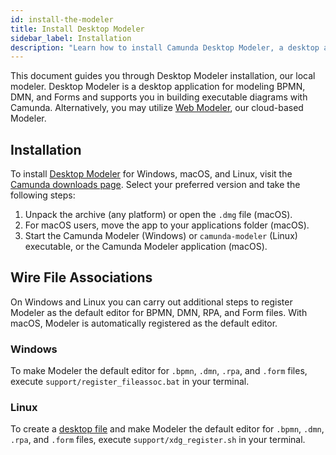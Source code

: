 ```yaml
---
id: install-the-modeler
title: Install Desktop Modeler
sidebar_label: Installation
description: "Learn how to install Camunda Desktop Modeler, a desktop application for modeling BPMN, DMN, and Forms and support building executable diagrams with Camunda."
---
```


This document guides you through Desktop Modeler installation, our local modeler. Desktop Modeler is a desktop application for modeling BPMN, DMN, and Forms and supports you in building executable diagrams with Camunda. Alternatively, you may utilize [Web Modeler](/components/modeler/web-modeler/launch-web-modeler.md), our cloud-based Modeler.

## Installation

To install [Desktop Modeler](./index.md) for Windows, macOS, and Linux, visit the [Camunda downloads page](https://camunda.com/download/modeler/). Select your preferred version and take the following steps:

1. Unpack the archive (any platform) or open the `.dmg` file (macOS).
2. For macOS users, move the app to your applications folder (macOS).
3. Start the Camunda Modeler (Windows) or `camunda-modeler` (Linux) executable, or the Camunda Modeler application (macOS).

## Wire File Associations

On Windows and Linux you can carry out additional steps to register Modeler as the default editor for BPMN, DMN, RPA, and Form files. With macOS, Modeler is automatically registered as the default editor.

### Windows

To make Modeler the default editor for `.bpmn`, `.dmn`, `.rpa`, and `.form` files, execute `support/register_fileassoc.bat` in your terminal.

### Linux

To create a [desktop file](https://specifications.freedesktop.org/desktop-entry-spec/latest/) and make Modeler the default editor for `.bpmn`, `.dmn`, `.rpa`, and `.form` files, execute `support/xdg_register.sh` in your terminal.
